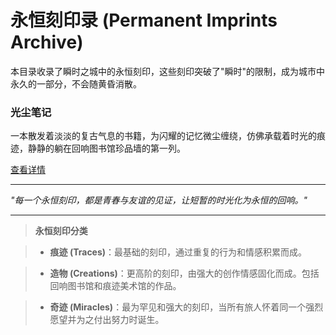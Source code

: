 # 永恒刻印录 (Permanent Imprints Archive)

本目录收录了瞬时之城中的永恒刻印，这些刻印突破了"瞬时"的限制，成为城市中永久的一部分，不会随黄昏消散。

### **光尘笔记**

一本散发着淡淡的复古气息的书籍，为闪耀的记忆微尘缠绕，仿佛承载着时光的痕迹，静静的躺在回响图书馆珍品墙的第一列。

[查看详情](./Light_Dust_Notes/README.md)

---

*"每一个永恒刻印，都是青春与友谊的见证，让短暂的时光化为永恒的回响。"*

---

> **永恒刻印分类**

> * **痕迹 (Traces)**：最基础的刻印，通过重复的行为和情感积累而成。

> * **造物 (Creations)**：更高阶的刻印，由强大的创作情感固化而成。包括回响图书馆和痕迹美术馆的作品。

> * **奇迹 (Miracles)**：最为罕见和强大的刻印，当所有旅人怀着同一个强烈愿望并为之付出努力时诞生。

